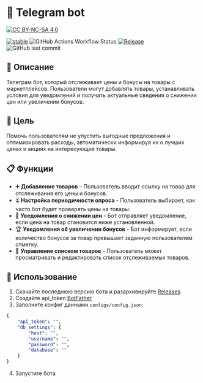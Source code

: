 # 🤖 Telegram bot 

[![CC BY-NC-SA 4.0][cc-by-nc-sa-shield]][cc-by-nc-sa]

[cc-by-nc-sa]: http://creativecommons.org/licenses/by-nc-sa/4.0/
[cc-by-nc-sa-image]: https://licensebuttons.net/l/by-nc-sa/4.0/88x31.png
[cc-by-nc-sa-shield]: https://img.shields.io/badge/License-CC%20BY--NC--SA%204.0-lightgrey.svg

[![stable](https://img.shields.io/badge/-stable-brightgreen?style=flat-square)](https://go-faster.org/docs/projects/status#stable)
![GitHub Actions Workflow Status](https://img.shields.io/github/actions/workflow/status/boeing666/tgmarket_bot/.github%2Fworkflows%2Fgo.yml?style=flat-square)
[![Release](https://img.shields.io/github/release/boeing666/telegram_bot.svg?style=flat-square)](https://github.com/boeing666/tgmarket_bot/releases)
![GitHub last commit](https://img.shields.io/github/last-commit/boeing666/tgmarket_bot?style=flat-square)

## 📘 Описание
Телеграм бот, который отслеживает цены и бонусы на товары с маркетплейсов. Пользователи могут добавлять товары, устанавливать условия для уведомлений и получать актуальные сведения о снижении цен или увеличении бонусов.
## 🎯 Цель
Помочь пользователям не упустить выгодные предложения и оптимизировать расходы, автоматически информируя их о лучших ценах и акциях на интересующие товары.
## 📋 Функции
- ➕ **Добавление товаров** – Пользователь вводит ссылку на товар для отслеживания его цены и бонусов.
- ⏳ **Настройка периодичности опроса** - Пользователь выбирает, как часто бот будет проверять цены на товары.  
- 🔔 **Уведомления о снижении цен** - Бот отправляет уведомление, если цена на товар становится ниже установленной.
- 🏆 **Уведомления об увеличении бонусов** - Бот информирует, если количество бонусов за товар превышает заданную пользователем отметку.
- 📜 **Управление списком товаров** - Пользователь может просматривать и редактировать список отслеживаемых товаров.
## 🌟 Использование
1. Скачайте последнюю версию бота и разархивируйте [Releases](https://github.com/boeing666/tgmarket_bot/releases)
2. Создайте api_token [BotFather](https://t.me/BotFather)
3. Заполните конфиг данными ```configs/config.json```:
```yml
{
    "api_token": "",
    "db_settings": {
        "host": "",
        "username": "",
        "password": "",
        "database": ""
    }
}
```
4. Запустите бота
